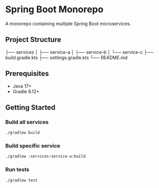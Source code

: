 # Spring Boot Monorepo

A monorepo containing multiple Spring Boot microservices.

## Project Structure 
├── services
│ ├── service-a
│ ├── service-b
│ └── service-c
├── build.gradle.kts
├── settings.gradle.kts
└── README.md

## Prerequisites
- Java 17+
- Gradle 8.12+

## Getting Started

### Build all services
```bash
./gradlew build
```

### Build specific service
```bash
./gradlew :services:service-a:build
```

### Run tests
```bash
./gradlew test
```